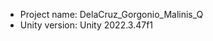 <!-- UNITY CODE ASSIST INSTRUCTIONS START -->
- Project name: DelaCruz_Gorgonio_Malinis_Q
- Unity version: Unity 2022.3.47f1
<!-- UNITY CODE ASSIST INSTRUCTIONS END -->